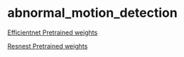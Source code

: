 # abnormal_motion_detection

[Efficientnet Pretrained weights](https://drive.google.com/file/d/1oZAZSS0ZYNIn1wsNF-B66csRFCqwnR0N/view?usp=sharing, "Efficientnet")

[Resnest Pretrained weights](https://drive.google.com/file/d/12LjvNFXF6G0QoCQApiGrhdYUEIeqzG7K/view?usp=sharing, "Resnest")
